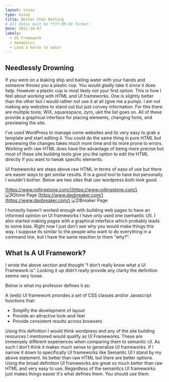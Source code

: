 ```yaml
---
layout: essay
type: essay
title: Better than Nothing
# All dates must be YYYY-MM-DD format!
date: 2021-10-07
labels:
  - UI Framework
  - Semantics
  - Lead a horse to water
---
```


## Needlessly Drowning

If you were on a leaking ship and bailing water with your hands and someone throws you a plastic cup. You would gladly take it since it does help. However a plastic cup is most likely not your first option. This is how I feel about working with HTML and UI frameworks. One is slightly better than the other but I would rather not use it at all (give me a pump). I am not making any websites to stand out but just convey information. For this there are multiple tools; WIX, squarespace, zyro, ukit the list goes on. All of these provide a graphical interface for placing elements, changing fonts, and previewing the site.

I’ve used WordPress to manage some websites and its very easy to grab a template and start editing it. You could do the same thing in pure HTML but previewing the changes takes much more time and its more prone to errors. Working with raw HTML does have the advantage of being more precise but most of these site building tools give you the option to edit the HTML directly if you want to tweak specific elements.

UI frameworks are steps above raw HTML in terms of ease of use but there are easier ways to get similar results. It is a good tool to have but personally I wouldn’t bother. Below are two sites that use wordpress both look good.

[https://www.rollingstone.com/](https://www.rollingstone.com/)
![RStone Page](https://make.wordpress.org/marketing/files/2018/12/rollingstone_casestudy_image_1-1024x576.jpg)
[https://www.daybreaker.com/](https://www.daybreaker.com/)
![DBreaker Page](https://wordpress.com/mshots/v1/http://www.daybreaker.com/?w=1036)

I honestly haven’t worked enough with building web pages to have an informed opinion on UI frameworks I have only used one (semantic UI). I also started making pages with a graphical interface which probably leads to some bias. Right now I just don’t see why you would make things this way. I suppose its similar to the people who want to do everything in a command line, but I have the same reaction to them “why?”.

## What Is A UI Framework?
I wrote the above section and thought “I don’t really know what a UI Framework is”. Looking it up didn’t really provide any clarity the definition seems very loose.

Below is what my professor defines it as:

A (web) UI framework provides a set of CSS classes and/or Javascript functions that:
 
 - Simplify the development of layout
 - Provide an attractive look-and-feel
 - Provide consistent results across browsers
 

Using this definition I would think wordpress and any of the site building resources I mentioned would qualify as UI Frameworks. These are immensely different experiences when comparing them to semantic UI. As such I don’t think it makes much sense to generalize UI frameworks. If I narrow it down to specifically UI frameworks like Semantic UI I stand by my above statement. Its better than raw HTML but there are better options. Using the broad definition UI frameworks are great so much better than raw HTML and very easy to use. Regardless of the semantics UI frameworks just makes things easier it's what defines them. You should use them.
